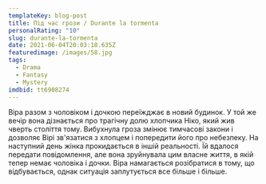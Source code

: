 ```yaml
---
templateKey: blog-post
title: Під час грози / Durante la tormenta
personalRating: "10"
slug: durante-la-tormenta
date: 2021-06-04T20:03:18.635Z
featuredimage: /images/58.jpg
tags:
  - Drama
  - Fantasy
  - Mystery
imdbid: tt6908274
---
```

Віра разом з чоловіком і дочкою переїжджає в новий будинок. У той же вечір вона дізнається про трагічну долю хлопчика Ніко, який жив чверть століття тому. Вибухнула гроза змінює тимчасові закони і дозволяє Вірі зв'язатися з хлопцем і попередити його про небезпеку. На наступний день жінка прокидається в іншій реальності. Їй вдалося передати повідомлення, але вона зруйнувала цим власне життя, в якій тепер немає чоловіка і дочки. Віра намагається розібратися в тому, що відбувається, однак ситуація заплутується все більше і більше.